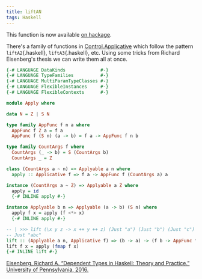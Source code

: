 ```yaml
---
title: liftAN
tags: Haskell
---
```


This function is now available [on
hackage](http://hackage.haskell.org/package/arity-generic-liftA).

There's a family of functions in [Control.Applicative](https://hackage.haskell.org/package/base-4.11.0.0/docs/Control-Applicative.html) which follow the pattern `liftA2`{.haskell}, `liftA3`{.haskell}, etc. Using some tricks from Richard Eisenberg's thesis we can write them all at once.

```haskell
{-# LANGUAGE DataKinds             #-}
{-# LANGUAGE TypeFamilies          #-}
{-# LANGUAGE MultiParamTypeClasses #-}
{-# LANGUAGE FlexibleInstances     #-}
{-# LANGUAGE FlexibleContexts      #-}

module Apply where

data N = Z | S N

type family AppFunc f n a where
  AppFunc f Z a = f a
  AppFunc f (S n) (a -> b) = f a -> AppFunc f n b

type family CountArgs f where
  CountArgs (_ -> b) = S (CountArgs b)
  CountArgs _ = Z

class (CountArgs a ~ n) => Applyable a n where
  apply :: Applicative f => f a -> AppFunc f (CountArgs a) a

instance (CountArgs a ~ Z) => Applyable a Z where
  apply = id
  {-# INLINE apply #-}

instance Applyable b n => Applyable (a -> b) (S n) where
  apply f x = apply (f <*> x)
  {-# INLINE apply #-}

-- | >>> lift (\x y z -> x ++ y ++ z) (Just "a") (Just "b") (Just "c")
-- Just "abc"
lift :: (Applyable a n, Applicative f) => (b -> a) -> (f b -> AppFunc f n a)
lift f x = apply (fmap f x)
{-# INLINE lift #-}
```

[Eisenberg, Richard A. “Dependent Types in Haskell: Theory and Practice.” University of Pennsylvania, 2016.](https://github.com/goldfirere/thesis/raw/master/built/thesis.pdf)
